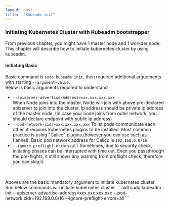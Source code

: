 ```yaml
---
layout: post
title:  "Kubeadm init"
---
```

### Initiating Kubernetes Cluster with Kubeadm bootstrapper
From previous chapter, you might have 1 master node and 1 workder node.<br>
This chapter will describe how to initiate kubernetes cluster by using kubeadm.<br>
#### Initiating Basic

Basic command is `sudo kubeadm init`, then required additional arguements with starting `--argument=value`.<br>
Below is basic arguments required to understand
- `--apiserver-advertise-address=xxx.xxx.xxx.xxx`<br>
When Node joins into the master, Node will join with above pre-declared apiserver to join into the cluster. Ip address should be private ip address of the master node. (In case your node joins from outer network, you should declare endpoint with public ip address)<br>
- `--pod-network-cidr=xxx.xxx.xxx.xxx`
To let pods communicate each other, it requires kubernetes plugins to be installed. Most common practice is using "Calico" plugins.(however you can use such as flannel). Basic pod network address for Calico is `192.168.0.0/16`
- `--ignore-preflight-errors=all`
Sometimes, due to security check, initiating phases can be interrupted with time out. Even you passthrough the pre-flights, it still shows any warning from preflight check, therefore you can skip it.
<br>
<br>
Aboves are the basic mandatory argument to initiate kubernetes cluster.<br>
Run below commands will initiate kubernetes cluster.
```aidl
sudo kubeadm init --apiserver-advertise-address=xxx.xxx.xxx.xxx --pod-network.cidr=192.168.0.0/16 --ignore-preflight-errors=all
```